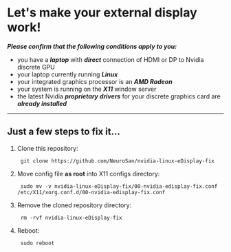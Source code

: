 # Let's make your external display work!

_**Please confirm that the following conditions apply to you:**_
* you have a _**laptop**_ with _**direct**_ connection of HDMI or DP to Nvidia discrete GPU
* your laptop currently running _**Linux**_
* your integrated graphics processor is an _**AMD Radeon**_
* your system is running on the _**X11**_ window server
* the latest Nvidia _**proprietary drivers**_ for your discrete graphics card are _**already installed**_

---

## Just a few steps to fix it...

1. Clone this repository:

        git clone https://github.com/NeuroSan/nvidia-linux-eDisplay-fix

2. Move config file **as root** into X11 configs directory:

        sudo mv -v nvidia-linux-eDisplay-fix/00-nvidia-edisplay-fix.conf /etc/X11/xorg.conf.d/00-nvidia-edisplay-fix.conf

4. Remove the cloned repository directory:

        rm -rvf nvidia-linux-eDisplay-fix

5. Reboot:

        sudo reboot
